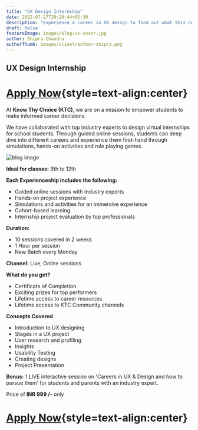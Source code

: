 ```yaml
---
title: "UX Design Internship"
date: 2022-07-27T20:20:44+05:30
description: "Experience a career in UX design to find out what this new age career entails."
draft: false
featureImage: images/blog/ux-cover.jpg
author: Shipra Chandra
authorThumb: images/client/author-shipra.png
---
```


## UX Design Internship

# [Apply Now](https://rzp.io/l/knowthychoice-uxdesign){style=text-align:center}


At __Know Thy Choice (KTC)__, we are on a mission to empower students to make informed career decisions.

We have collaborated with top industry experts to design virtual internships for school students. Through guided online sessions, students can deep dive into different careers and experience them first-hand through simulations, hands-on activities and role playing games.

![blog image](/images/blog/ux-post-1.jpg)


__Ideal for classes:__ 9th to 12th

__Each Experienceship includes the following:__
- Guided online sessions with industry experts 
- Hands-on project experience
- Simulations and activities for an immersive experience
- Cohort-based learning
- Internship project evaluation by top professionals

__Duration:__
- 10 sessions covered in 2 weeks
- 1 Hour per session
- New Batch every Monday

__Channel:__ Live, Online sessions

__What do you get?__
- Certificate of Completion
- Exciting prizes for top performers
- Lifetime access to career resources 
- Lifetime access to KTC Community channels


__Concepts Covered__
- Introduction to UX designing
- Stages in a UX project
- User research and profiling
- Insights
- Usability Testing
- Creating designs
- Project Presentation

__Bonus:__  1 LIVE interactive session on 'Careers in UX & Design and how to pursue them' for students and parents with an industry expert.

Price of **INR 999 /-** only

# [Apply Now](https://rzp.io/l/knowthychoice-uxdesign){style=text-align:center}
